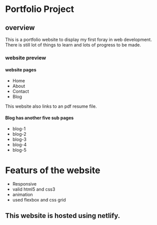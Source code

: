 # Portfolio Project

## overview

This is a portfolio website to display my first foray in web development. There is still lot of things to learn and lots of progress to be made.


### website preview

#### website pages

- Home
- About
- Contact
- Blog

This website also links to an pdf resume file.

#### Blog has another five sub pages

- blog-1
- blog-2
- blog-3
- blog-4
- blog-5

# Featurs of the website

 - Responsive
 - valid html5 and css3
 - animation
 - used flexbox and css grid

 ## This website is hosted using netlify.
    




 



